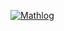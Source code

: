 [![Mathlog](https://img.shields.io/badge/Mathlog-%40KatoyaBanana-blue?labelColor=4444aa)](https://mathlog.info/users/3210/articles)
